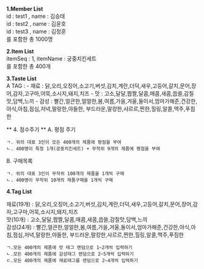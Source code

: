 **1.Member List**  
 id : test1 , name : 김승태  
 id : test2 , name : 김윤호  
 id : test3 , name : 김정훈  
  를 포함한 총 1000명
 
 **2.Item List**  
  itemSeq : 1, itemName : 궁중치킨세트  
  를 포함한 총 400개
  
 **3.Taste List**  
  A TAG : 
  	 -	재료	: 닭,오리,오징어,소고기,버섯,김치,계란,더덕,새우,고등어,갈치,문어,장어,감자,고구마,어묵,소시지,돼지,치즈 
  	 -	맛	: 고소,달달,짭짤,달콤,매콤,새콤,씁쓸,감칠맛,담백,느끼
  	 -	감성	: 빨간,얼큰한,얼얼한,봄,여름,가을,겨울,둘이서,엄마가해준,건강한,야식,아침,점심,저녁,말랑한,야들한,
  	 		부드러운,말캉한,샤르르,찐한,힐링,알콜,맥주,푸짐한
  	 		
 ** 4. 점수주기 **
 A. 평점 주기
 
    ㄱ. 위의 대표 3인이 모든 400개의 제품에 평점을 부여  
    ㄴ. 400명이 특정 1개(궁중치킨세트) + 무작위 9개의 제품에 평점을 부여   
    
 B. 구매목록  
 
    ㄱ. 위의 대표 3인이 무작위 100개의 제품을 1개씩 구매  
    ㄴ. 400명이 무작위 10개의 제품구매을 1개씩 구매   
 
 **4.Tag List**
 
 재료(19개) : 닭,오리,오징어,소고기,버섯,김치,계란,더덕,새우,고등어,갈치,문어,장어,감자,고구마,어묵,소시지,돼지,치즈  
 맛(10개) : 고소,달달,짭짤,달콤,매콤,새콤,씁쓸,감칠맛,담백,느끼  
 감성(24개) : 빨간,얼큰한,얼얼한,봄,여름,가을,겨울,둘이서,엄마가해준,건강한,야식,아침,점심,저녁,말랑한,야들한,
            부드러운,말캉한,샤르르,찐한,힐링,알콜,맥주,푸짐한  
            
	ㄱ.모든 400개의 제품에 맛 태그 랜덤으로 1~2개씩 입력하기
	ㄴ.모든 400개의 제품에 감성태그 랜덤으로 2~5개씩 입력하기
	ㄷ.모든 400개의 제품에 재료태그를 랜덤으로 2~4개씩 입력하기
 